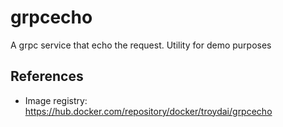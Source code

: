 # grpcecho

A grpc service that echo the request. Utility for demo purposes

## References

- Image registry: https://hub.docker.com/repository/docker/troydai/grpcecho

